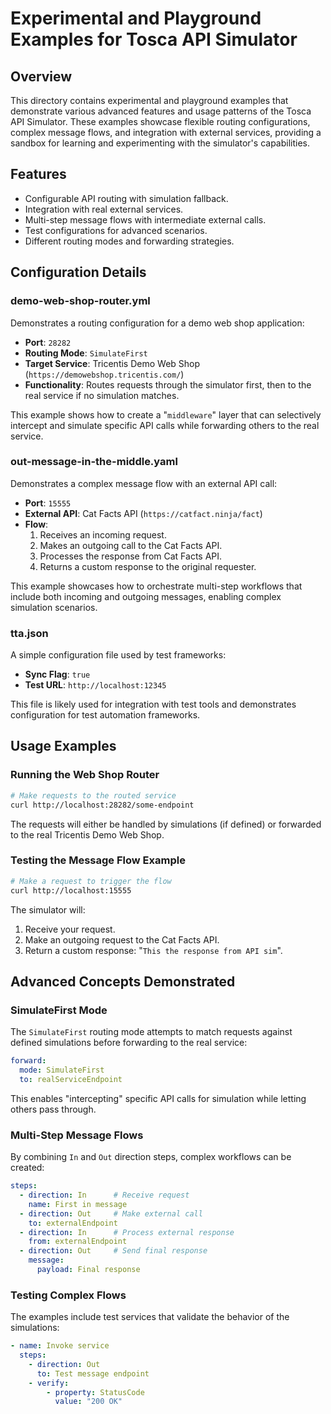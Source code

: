 # Experimental and Playground Examples for Tosca API Simulator

## Overview

This directory contains experimental and playground examples that demonstrate various advanced features and usage patterns of the Tosca API Simulator. These examples showcase flexible routing configurations, complex message flows, and integration with external services, providing a sandbox for learning and experimenting with the simulator's capabilities.

## Features

- Configurable API routing with simulation fallback.
- Integration with real external services.
- Multi-step message flows with intermediate external calls.
- Test configurations for advanced scenarios.
- Different routing modes and forwarding strategies.

## Configuration Details

### demo-web-shop-router.yml

Demonstrates a routing configuration for a demo web shop application:

- **Port**: `28282`
- **Routing Mode**: `SimulateFirst`
- **Target Service**: Tricentis Demo Web Shop (`https://demowebshop.tricentis.com/`)
- **Functionality**: Routes requests through the simulator first, then to the real service if no simulation matches.

This example shows how to create a "`middleware`" layer that can selectively intercept and simulate specific API calls while forwarding others to the real service.

### out-message-in-the-middle.yaml

Demonstrates a complex message flow with an external API call:

- **Port**: `15555`
- **External API**: Cat Facts API (`https://catfact.ninja/fact`)
- **Flow**:
  1. Receives an incoming request.
  2. Makes an outgoing call to the Cat Facts API.
  3. Processes the response from Cat Facts API.
  4. Returns a custom response to the original requester.

This example showcases how to orchestrate multi-step workflows that include both incoming and outgoing messages, enabling complex simulation scenarios.

### tta.json

A simple configuration file used by test frameworks:

- **Sync Flag**: `true`
- **Test URL**: `http://localhost:12345`

This file is likely used for integration with test tools and demonstrates configuration for test automation frameworks.

## Usage Examples

### Running the Web Shop Router

```bash
# Make requests to the routed service
curl http://localhost:28282/some-endpoint
```

The requests will either be handled by simulations (if defined) or forwarded to the real Tricentis Demo Web Shop.

### Testing the Message Flow Example

```bash
# Make a request to trigger the flow
curl http://localhost:15555
```

The simulator will:

1. Receive your request.
2. Make an outgoing request to the Cat Facts API.
3. Return a custom response: "`This the response from API sim`".

## Advanced Concepts Demonstrated

### SimulateFirst Mode

The `SimulateFirst` routing mode attempts to match requests against defined simulations before forwarding to the real service:

```yaml
forward:
  mode: SimulateFirst
  to: realServiceEndpoint
```

This enables "intercepting" specific API calls for simulation while letting others pass through.

### Multi-Step Message Flows

By combining `In` and `Out` direction steps, complex workflows can be created:

```yaml
steps:
  - direction: In      # Receive request
    name: First in message
  - direction: Out     # Make external call
    to: externalEndpoint
  - direction: In      # Process external response
    from: externalEndpoint
  - direction: Out     # Send final response
    message:
      payload: Final response
```

### Testing Complex Flows

The examples include test services that validate the behavior of the simulations:

```yaml
- name: Invoke service
  steps:
    - direction: Out
      to: Test message endpoint
    - verify:
        - property: StatusCode
          value: "200 OK"
```
